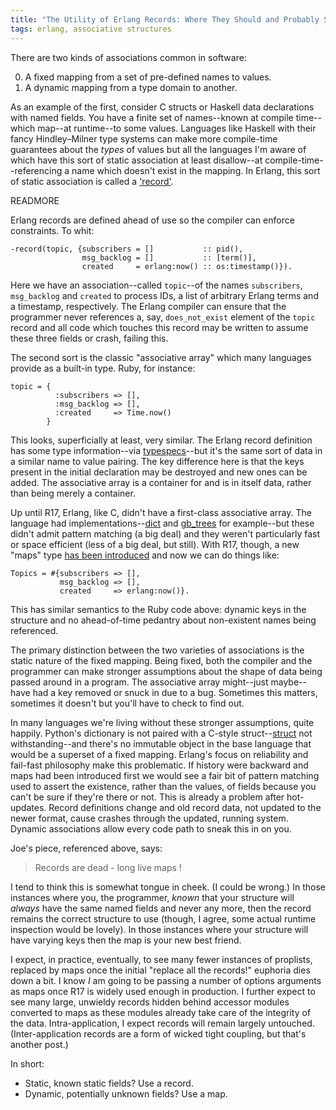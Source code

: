 ```yaml
---
title: "The Utility of Erlang Records: Where They Should and Probably Shouldn't be Replaced by Maps"
tags: erlang, associative structures
---
```


There are two kinds of associations common in software:

0. A fixed mapping from a set of pre-defined names to values.
0. A dynamic mapping from a type domain to another.

As an example of the first, consider C structs or Haskell data declarations with
named fields. You have a finite set of names--known at compile time--which
map--at runtime--to some values. Languages like Haskell with their fancy
Hindley–Milner type systems can make more compile-time guarantees about the
_types_ of values but all the languages I'm aware of which have this sort of
static association at least disallow--at compile-time--referencing a name which
doesn't exist in the mapping. In Erlang, this sort of static association is
called a ['record'](http://www.erlang.org/doc/reference_manual/records.html).

READMORE

Erlang records are defined ahead of use so the compiler can enforce constraints.
To whit:

    -record(topic, {subscribers = []           :: pid(),
                    msg_backlog = []           :: [term()],
                    created     = erlang:now() :: os:timestamp()}).

Here we have an association--called `topic`--of the names `subscribers`,
`msg_backlog` and `created` to process IDs, a list of arbitrary Erlang terms and
a timestamp, respectively. The Erlang compiler can ensure that the programmer
never references a, say, `does_not_exist` element of the `topic` record and all
code which touches this record may be written to assume these three fields or
crash, failing this.

The second sort is the classic "associative array" which many languages provide
as a built-in type. Ruby, for instance:

    topic = {
              :subscribers => [],
              :msg_backlog => [],
              :created     => Time.now()
            }

This looks, superficially at least, very similar. The Erlang record definition
has some type information--via
[typespecs](http://www.erlang.org/doc/reference_manual/typespec.html)--but it's
the same sort of data in a similar name to value pairing. The key difference
here is that the keys present in the initial declaration may be destroyed and
new ones can be added. The associative array is a container for and is in itself
data, rather than being merely a container.

Up until R17, Erlang, like C, didn't have a first-class associative array. The
language had implementations--[dict](http://www.erlang.org/doc/man/dict.html)
and [gb_trees](http://www.erlang.org/doc/man/gb_trees.html) for example--but
these didn't admit pattern matching (a big deal) and they weren't particularly
fast or space efficient (less of a big deal, but still). With R17, though, a new
"maps" type
[has been introduced](http://joearms.github.io/2014/02/01/big-changes-to-erlang.html)
and now we can do things like:

    Topics = #{subscribers => [],
               msg_backlog => [],
               created     => erlang:now()}.

This has similar semantics to the Ruby code above: dynamic keys in the structure
and no ahead-of-time pedantry about non-existent names being referenced.

The primary distinction between the two varieties of associations is the static
nature of the fixed mapping. Being fixed, both the compiler and the programmer
can make stronger assumptions about the shape of data being passed around in a
program. The associative array might--just maybe--have had a key removed or
snuck in due to a bug. Sometimes this matters, sometimes it doesn't but you'll
have to check to find out.

In many languages we're living without these stronger assumptions, quite
happily. Python's dictionary is not paired with a C-style
struct--[struct](http://docs.python.org/2/library/struct.html) not
withstanding--and there's no immutable object in the base language that would be
a superset of a fixed mapping. Erlang's focus on reliability and fail-fast
philosophy make this problematic. If history were backward and maps had been
introduced first we would see a fair bit of pattern matching used to assert the
existence, rather than the values, of fields because you can't be sure if
they're there or not. This is already a problem after hot-updates. Record
definitions change and old record data, not updated to the newer format, cause
crashes through the updated, running system. Dynamic associations allow every
code path to sneak this in on you.

Joe's piece, referenced above, says:

> Records are dead - long live maps !

I tend to think this is somewhat tongue in cheek. (I could be wrong.) In those
instances where you, the programmer, _known_ that your structure will _always_
have the same named fields and never any more, then the record remains the
correct structure to use (though, I agree, some actual runtime inspection would
be lovely). In those instances where your structure will have varying keys then
the map is your new best friend.

I expect, in practice, eventually, to see many fewer instances of proplists,
replaced by maps once the initial "replace all the records!" euphoria dies down
a bit. I know _I_ am going to be passing a number of options arguments as maps
once R17 is widely used enough in production. I further expect to see many
large, unwieldy records hidden behind accessor modules converted to maps as
these modules already take care of the integrity of the data. Intra-application,
I expect records will remain largely untouched. (Inter-application records are a
form of wicked tight coupling, but that's another post.)

In short:

- Static, known static fields? Use a record.
- Dynamic, potentially unknown fields? Use a map.
